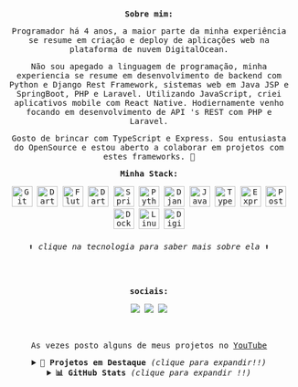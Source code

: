 <samp>
 
<div align="center">
<b align="">Sobre mim:</b>
<p align="">Programador há 4 anos, a maior parte da minha experiência se resume em criação e deploy de aplicações web na plataforma de nuvem DigitalOcean.</p>
<p align="">Não sou apegado a linguagem de programação, minha experiencia se resume em desenvolvimento de backend com Python e Django Rest Framework, sistemas web em Java JSP e SpringBoot, PHP e Laravel. Utilizando JavaScript, criei aplicativos mobile com React Native. Hodiernamente venho focando em desenvolvimento de API 's REST com PHP e Laravel.</p>
<p align="">Gosto de brincar com TypeScript e Express. Sou entusiasta do OpenSource e estou aberto a colaborar em projetos com estes frameworks. 🤝</p>
<b>Minha Stack:</b>
<p align="center">
<a href="https://git-scm.com/" target="_blank" rel="noreferrer"><img src="https://skillicons.dev/icons?i=git&theme=light" width="36" height="36" alt="Git" /></a>
<a href="https://www.dart.net/" target="_blank" rel="noreferrer"><img src="https://skillicons.dev/icons?i=dart&theme=dark" width="36" height="36" alt="Dart" /></a>
<a href="https://www.flutter.dev/" target="_blank" rel="noreferrer"><img src="https://skillicons.dev/icons?i=Flutter&theme=dark" width="36" height="36" alt="Flutter" /></a>
<a href="https://www.oracle.com/java/" target="_blank" rel="noreferrer"><img src="https://skillicons.dev/icons?i=java&theme=dark" width="36" height="36" alt="Dart" /></a>
<a href="https://spring.io/" target="_blank" rel="noreferrer"><img src="https://skillicons.dev/icons?i=spring" width="36" height="36" alt="Spring" /></a>
<a href="https://www.python.org/" target="_blank" rel="noreferrer"><img src="https://skillicons.dev/icons?i=py" width="36" height="36" alt="Python" /></a>
<a href="https://www.djangoproject.com/" target="_blank" rel="noreferrer"><img src="https://skillicons.dev/icons?i=django&theme=dark" width="36" height="36" alt="Django" /></a>
<a href="https://developer.mozilla.org/en-US/docs/Web/JavaScript" target="_blank" rel="noreferrer"><img src="https://skillicons.dev/icons?i=js" width="36" height="36" alt="JavaScript"/></a>
<a href="https://www.typescriptlang.org/" target="_blank" rel="noreferrer"><img src="https://skillicons.dev/icons?i=ts" width="36" height="36" alt="TypeScript" /></a>
<a href="https://expressjs.com/" target="_blank" rel="noreferrer"><img src="https://skillicons.dev/icons?i=express&theme=light" width="36" height="36" alt="Express" /></a>
<a href="https://www.postgresql.org/" target="_blank" rel="noreferrer"><img src="https://skillicons.dev/icons?i=postgres&theme=dark" width="36" height="36" alt="PostgreSQL" /></a>
<a href="https://www.docker.com/" target="_blank" rel="noreferrer"><img src="https://skillicons.dev/icons?i=docker" width="36" height="36" alt="Docker" /></a>
<a href="https://www.linux.org" target="_blank" rel="noreferrer"><img src="https://skillicons.dev/icons?i=linux&theme=light" width="36" height="36" alt="Linux" /></a>
<a href="https://www.digitalocean.com" target="_blank" rel="noreferrer"><img src="https://raw.githubusercontent.com/danielcranney/readme-generator/main/public/icons/skills/digitalocean-colored.svg" width="36" height="36" alt="Digital Ocean" /></a>
<h6>⬆ clique na tecnologia para saber mais sobre ela ⬆</h6>
</p>
<br>
<div align="center">
  <p><b>sociais:</b></p>
  <code><a href="https://www.linkedin.com/in/pdr-neves" target="_blank" rel="noreferrer"><img src="https://img.shields.io/badge/LinkedIn-0077B5?style=for-the-badge&logo=linkedin&logoColor=white"/></a></code>
  <code><a href="http://www.instagram.com/pdr0nvs" target="_blank" rel="noreferrer"><img src="https://img.shields.io/badge/Instagram-E4405F?style=for-the-badge&logo=instagram&logoColor=white"/></a></code>
  <code><a href="https://t.me/pdrTuche"><img src="https://img.shields.io/badge/Telegram-2CA5E0?style=for-the-badge&logo=telegram&logoColor=white"></a></code>
</div>
<br>
</samp>
<br>
<p align="">As vezes posto alguns de meus projetos no <a href="https://www.youtube.com/@pdr-tuche">YouTube</a></p>
<details>
<summary><b>🚀 Projetos em Destaque </b><i>(clique para expandir!!)</i></summary>
<br>
<div align="center">
  <a href="https://github.com/pdr-tuche/desafio_cangas">
    <img align="center" src="https://github-readme-stats.vercel.app/api/pin/?username=pdr-tuche&show_icons=true&theme=gotham&hide_border=true&repo=desafio_cangas" />
  </a>
  <a href="https://github.com/pdr-tuche/Biblia">
    <img align="center" src="https://github-readme-stats.vercel.app/api/pin/?username=pdr-tuche&show_icons=true&theme=gotham&hide_border=true&repo=Biblia" />
  </a>
  <a href="https://github.com/pdr-tuche/Seven-Days-Of-Code-Java">
    <img align="center" src="https://github-readme-stats.vercel.app/api/pin/?username=pdr-tuche&show_icons=true&theme=gotham&hide_border=true&repo=Seven-Days-Of-Code-Java" />
  </a>
  <a href="https://github.com/pdr-tuche/ChocolateyDevPackages">
    <img align="center" src="https://github-readme-stats.vercel.app/api/pin/?username=pdr-tuche&show_icons=true&theme=gotham&hide_border=true&repo=ChocolateyDevPackages" />
  </a>
  <a href="https://github.com/pdr-tuche/swagger-rest-api">
    <img align="center" src="https://github-readme-stats.vercel.app/api/pin/?username=pdr-tuche&show_icons=true&theme=gotham&hide_border=true&repo=swagger-rest-api" />
  </a>
  <a href="https://github.com/pdr-tuche/CRUDJavaSwing">
    <img align="center" src="https://github-readme-stats.vercel.app/api/pin/?username=pdr-tuche&show_icons=true&theme=gotham&hide_border=true&repo=CRUDJavaSwing" />
  </a>
  <br>
</div>
</details>
<details>
  <summary> <b>📊 GitHub Stats </b><i >(clique para expandir !!)</i> </summary>
  <br>
  <div align="center">
   <a href = "https://github.com/pdr-tuche"><img src="https://github-readme-activity-graph.vercel.app/graph?username=pdr-tuche&theme=gotham&hide_border=true&hide_title=false&area=true&custom_title=Total%20de%20contribuições%20" width="95%" alt="activity graph"></a>
   <a href = "https://github.com/pdr-tuche"><img height="180em" src="https://github-readme-stats.vercel.app/api?username=pdr-tuche&show_icons=true&line_height=20&theme=gotham&hide_border=true&rank_icon=percentile&include_all_commits=true&count_private=true&locale=pt-br"></a>
   <a href = "https://github.com/pdr-tuche"><img height="180em" src="https://github-readme-stats.vercel.app/api/top-langs/?username=pdr-tuche&theme=gotham&hide_progress=true&hide_border=true&layout=compact&langs_count=6&hide=html,css,scss,hack&range=all_time&line_height=30&locale=pt-br"/></a>
   </div>
   <br>
   <br>
<samp>
<!--   <div align="center">
    <p><b>Profile Views: 👀</b></p>
  <img height ="20px" src="https://profile-counter.glitch.me/{pdr-tuche}/count.svg"> 
 <img src="https://komarev.com/ghpvc/?username=pdr-tuche&style=flat-square&color=1a1b27&label=profile+views">
  </div>  -->
</samp>
</details>
